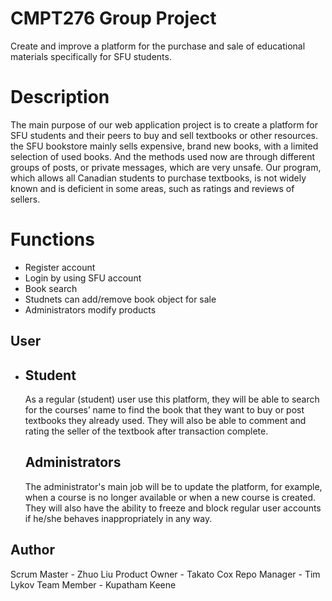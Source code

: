 # CMPT276 Group Project

Create and improve a platform for the purchase and sale of educational materials specifically for SFU students.

# Description

The main purpose of our web application project is to create a platform for SFU students and their peers to buy and sell textbooks or other resources. the SFU bookstore mainly sells expensive, brand new books, with a limited selection of used books. And the methods used now are through different groups of posts, or private messages, which are very unsafe. Our program, which allows all Canadian students to purchase textbooks, is not widely known and is deficient in some areas, such as ratings and reviews of sellers.

# Functions

-  Register account
- Login by using SFU account
- Book search
- Studnets can add/remove book object for sale
- Administrators modify products



## User

- ## Student 

  As a regular (student) user use this platform, they will be able to search for the courses’ name to find the book that they want to buy or post textbooks they already used. They will also be able to comment and rating the seller of the textbook after transaction complete.

  ## Administrators 

  The administrator's main job will be to update the platform, for example, when a course is no longer available or when a new course is created. They will also have the ability to freeze and block regular user accounts if he/she behaves inappropriately in any way. 

## Author

Scrum Master - Zhuo Liu 
Product Owner - Takato Cox
Repo Manager - Tim Lykov
Team Member - Kupatham Keene